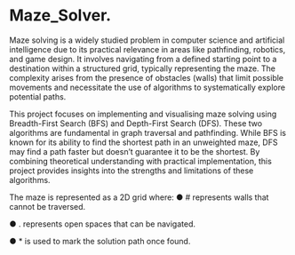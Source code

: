 # Maze_Solver.

Maze solving is a widely studied problem in computer science and artificial
intelligence due to its practical relevance in areas like pathfinding, robotics, and game
design. It involves navigating from a defined starting point to a destination within a
structured grid, typically representing the maze. The complexity arises from the
presence of obstacles (walls) that limit possible movements and necessitate the use of
algorithms to systematically explore potential paths.

This project focuses on implementing and visualising maze solving using
Breadth-First Search (BFS) and Depth-First Search (DFS). These two
algorithms are fundamental in graph traversal and pathfinding. While BFS is known
for its ability to find the shortest path in an unweighted maze, DFS may find a path
faster but doesn’t guarantee it to be the shortest. By combining theoretical
understanding with practical implementation, this project provides insights into the
strengths and limitations of these algorithms.

The maze is represented as a 2D grid where:
● # represents walls that cannot be traversed.

● . represents open spaces that can be navigated.

● * is used to mark the solution path once found.


